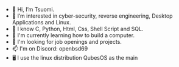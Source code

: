 - 👋 Hi, I’m Tsuomi.
- 👀 I’m interested in cyber-security, reverse engineering, Desktop Applications and Linux.
- 🧠 I know C, Python, Html, Css, Shell Script and SQL.
- 🌱 I'm currently learning how to build a computer.
- 💞️ I'm looking for job openings and projects.
- 📫 I'm on Discord: openbsd69
- 🖥️ I use the linux distribution QubesOS as the main
